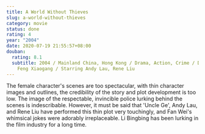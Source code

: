 ```yaml
---
title: A World Without Thieves
slug: a-world-without-thieves
category: movie
status: done
rating: 4
year: "2004"
date: 2020-07-19 21:55:57+08:00
douban:
  rating: 8.1
  subtitle: 2004 / Mainland China, Hong Kong / Drama, Action, Crime / Directed by
    Feng Xiaogang / Starring Andy Lau, Rene Liu
---
```


The female character's scenes are too spectacular, with thin character images and outlines, the credibility of the story and plot development is too low. The image of the respectable, invincible police lurking behind the scenes is indescribable. However, it must be said that 'Uncle Ge', Andy Lau, and Rene Liu have performed this thin plot very touchingly, and Fan Wei's whimsical jokes were adorably irreplaceable. Li Bingbing has been lurking in the film industry for a long time.
